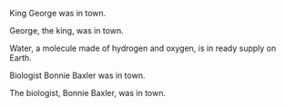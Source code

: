 King George was in town. 

George, the king, was in town.

Water, a molecule made of hydrogen and oxygen, is in ready supply on Earth. 

Biologist Bonnie Baxler was in town. 

The biologist, Bonnie Baxler, was in town. 
